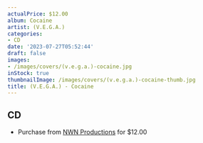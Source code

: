 ```yaml
---
actualPrice: $12.00
album: Cocaine
artist: (V.E.G.A.)
categories:
- CD
date: '2023-07-27T05:52:44'
draft: false
images:
- /images/covers/(v.e.g.a.)-cocaine.jpg
inStock: true
thumbnailImage: /images/covers/(v.e.g.a.)-cocaine-thumb.jpg
title: (V.E.G.A.) - Cocaine
---
```


## CD
* Purchase from [NWN Productions](http://shop.nwnprod.com/index.php?route=product/product&path=93&product_id=32985&sort=pd.name&order=ASC) for $12.00
